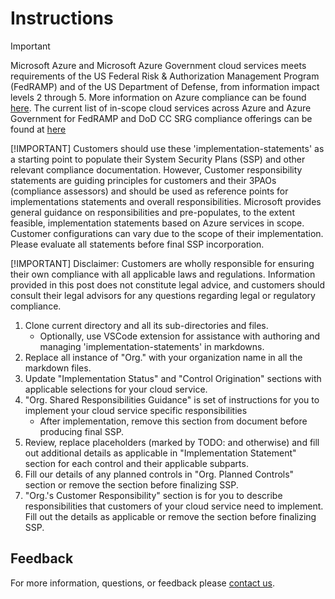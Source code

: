 # Instructions

> [!IMPORTANT]
> Microsoft Azure and Microsoft Azure Government cloud services meets requirements of the US Federal Risk & Authorization Management Program (FedRAMP) and of the US Department of Defense, from information impact levels 2 through 5. More information on Azure compliance can be found [here](https://docs.microsoft.com/en-us/microsoft-365/compliance/offering-home?view=o365-worldwide). The current list of in-scope cloud services across Azure and Azure Government for FedRAMP and DoD CC SRG compliance offerings can be found at [here](https://docs.microsoft.com/en-us/azure/azure-government/compliance/azure-services-in-fedramp-auditscope)
>
> [!IMPORTANT]
> Customers should use these 'implementation-statements' as a starting point to populate their System Security Plans (SSP) and other relevant compliance documentation. However, Customer responsibility statements are guiding principles for customers and their 3PAOs (compliance assessors) and should be used as reference points for implementations statements and overall responsibilities. Microsoft provides general guidance on responsibilities and pre-populates, to the extent feasible, implementation statements based on Azure services in scope. Customer configurations can vary due to the scope of their implementation. Please evaluate all statements before final SSP incorporation.
>
> [!IMPORTANT]
> Disclaimer: Customers are wholly responsible for ensuring their own compliance with all applicable laws and regulations. Information provided in this post does not constitute legal advice, and customers should consult their legal advisors for any questions regarding legal or regulatory compliance.

1. Clone current directory and all its sub-directories and files.
    * Optionally, use VSCode extension for assistance with authoring and managing 'implementation-statements' in markdowns.
2. Replace all instance of "Org." with your organization name in all the markdown files.
3. Update "Implementation Status" and "Control Origination" sections with applicable selections for your cloud service.
4. "Org. Shared Responsibilities Guidance" is set of instructions for you to implement your cloud service specific responsibilities
    * After implementation, remove this section from document before producing final SSP.
5. Review, replace placeholders (marked by TODO: and otherwise) and fill out additional details as applicable in "Implementation Statement" section for each control and their applicable subparts.
6. Fill our details of any planned controls in "Org. Planned Controls" section or remove the section before finalizing SSP.
7. "Org.'s Customer Responsibility" section is for you to describe responsibilities that customers of your cloud service need to implement. Fill out the details as applicable or remove the section before finalizing SSP.

## Feedback

For more information, questions, or feedback please [contact us](https://aka.ms/zerotrust-blueprint-feedback).
